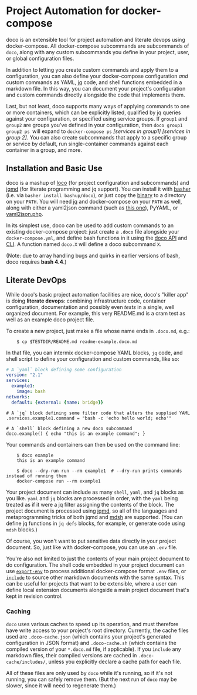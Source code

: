 # Project Automation for docker-compose

doco is an extensible tool for project automation and literate devops using docker-compose.  All docker-compose subcommands are subcommands of `doco`, along with any custom subcommands you define in your project, user, or global configuration files.

In addition to letting you create custom commands and apply them to a configuration, you can also define your docker-compose configuration *and* custom commands as YAML, [jq](http://stedolan.github.io/jq/) code, and shell functions embedded in a markdown file.  In this way, you can document your project's configuration and custom commands directly alongside the code that implements them.

Last, but not least, doco supports many ways of applying commands to one or more containers, which can be explicitly listed, qualified by jq queries against your configuration, or specified using service groups. If `group1` and `group2` are groups you've defined in your configuration, then `doco group1 group2 ps `will expand to `docker-compose ps` *[services in group1] \[services in group 2]*.  You can also create subcommands that apply to a specific group or service by default, run single-container commands against each container in a group, and more.

## Installation and Basic Use

doco is a mashup of [loco](https://github.com/bashup/loco) (for project configuration and subcommands) and [jqmd](https://github.com/bashup/jqmd) (for literate programming and jq support).  You can install it with [basher](https://github.com/basherpm/basher) (i.e. via `basher install bashup/doco`), or just copy the [binary](bin/doco) to a directory on your `PATH`.  You will need [jq](http://stedolan.github.io/jq/) and docker-compose on your `PATH` as well, along with either a yaml2json command (such as [this one](https://github.com/bronze1man/yaml2json)), PyYAML, or [yaml2json.php](https://packagist.org/packages/dirtsimple/yaml2json).

In its simplest use, doco can be used to add custom commands to an existing docker-compose project: just create a `.doco` file alongside your `docker-compose.yml`, and define bash functions in it using the [doco API](docs/Reference.md#api) and [CLI](docs/Reference.md#command-line-interface).  A function named `doco.X` will define a doco subcommand `X`.

(Note: due to array handling bugs and quirks in earlier versions of bash, doco requires **bash 4.4**.)

## Literate DevOps

While doco's basic project automation facilities are nice, doco's "killer app" is doing **literate devops**: combining infrastructure code, container configuration, documentation and possibly even *tests* in a single, well organized document.  For example, this very README.md is a cram test as well as an example doco project file.

To create a new project, just make a file whose name ends in `.doco.md`, e.g.:

~~~shell
    $ cp $TESTDIR/README.md readme-example.doco.md
~~~

In that file, you can intermix docker-compose YAML blocks, `jq` code, and shell script to define your configuration and custom commands, like so:

```yaml
# A `yaml` block defining some configuration
version: "2.1"
services:
  example1:
    image: bash
networks:
  default: {external: {name: bridge}}
```

```jq
# A `jq` block defining some filter code that alters the supplied YAML
.services.example1.command = "bash -c 'echo hello world; echo'"
```

```shell
# A `shell` block defining a new doco subcommand
doco.example() { echo "this is an example command"; }
```

Your commands and containers can then be used on the command line:

~~~shell
    $ doco example
    this is an example command

    $ doco --dry-run run --rm example1  # --dry-run prints commands instead of running them
    docker-compose run --rm example1
~~~

Your project document can include as many `shell`, `yaml`, and `jq` blocks as you like.  `yaml` and `jq` blocks are processed in order, with the `yaml` being treated as if it were a jq filter assigning the contents of the block. The project document is processed using [jqmd](https://github.com/bashup/jqmd), so all of the languages and metaprogramming tricks of both jqmd and [mdsh](https://github.com/bashup/mdsh) are supported.  (You can define jq functions in `jq defs` blocks, for example, or generate code using `mdsh` blocks.)

Of course, you won't want to put sensitive data directly in your project document.  So, just like with docker-compose, you can use an `.env` file.

You're also not limited to just the contents of your main project document to do configuration.  The shell code embedded in your project document can use [`export-env`](Config.md#export-env-filename) to process additional docker-compose format `.env` files, or [`include`](Config.md#include-markdownfile-cachefile) to source other markdown documents with the same syntax.  This can be useful for projects that want to be extensible, where a user can define local extension documents alongside a main project document that's kept in revision control.

### Caching

`doco` uses various caches to speed up its operation, and must therefore have write access to your project's root directory.  Currently, the cache files used are `.doco-cache.json` (which contains your project's generated configuration in JSON format) and `.doco-cache.sh` (which contains the compiled version of your `*.doco.md` file, if applicable).  If you `include` any markdown files, their compiled versions are cached in `.doco-cache/includes/`, unless you explicitly declare a cache path for each file.

All of these files are only used by `doco` while it's running, so if it's not running, you can safely remove them.  (But the next run of `doco` may be slower, since it will need to regenerate them.)

